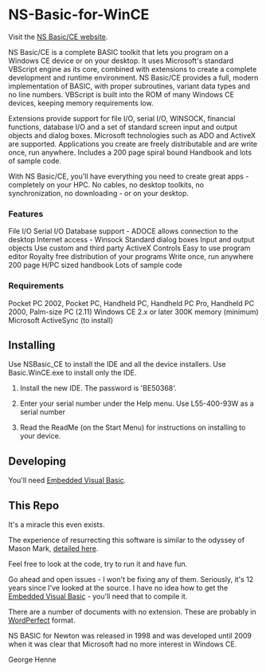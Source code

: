 # NS-Basic-for-WinCE

Visit the [NS Basic/CE website](https://www.nsbasic.com/ce/).

NS Basic/CE is a complete BASIC toolkit that lets you program on a Windows CE device or on your desktop. It uses Microsoft's standard VBScript engine as its core, combined with extensions to create a complete development and runtime environment. NS Basic/CE provides a full, modern implementation of BASIC, with proper subroutines, variant data types and no line numbers. VBScript is built into the ROM of many Windows CE devices, keeping memory requirements low.

Extensions provide support for file I/O, serial I/O, WINSOCK, financial functions, database I/O and a set of standard screen input and output objects and dialog boxes. Microsoft technologies such as ADO and ActiveX are supported. Applications you create are freely distributable and are write once, run anywhere. Includes a 200 page spiral bound Handbook and lots of sample code.

With NS Basic/CE, you'll have everything you need to create great apps - completely on your HPC. No cables, no desktop toolkits, no synchronization, no downloading - or on your desktop.

### Features ###

File I/O
Serial I/O
Database support - ADOCE allows connection to the desktop
Internet access - Winsock
Standard dialog boxes
Input and output objects
Use custom and third party ActiveX Controls
Easy to use program editor
Royalty free distribution of your programs
Write once, run anywhere
200 page H/PC sized handbook
Lots of sample code

### Requirements ###

Pocket PC 2002, Pocket PC, Handheld PC, Handheld PC Pro, Handheld PC 2000, Palm-size PC (2.11)
Windows CE 2.x or later
300K memory (minimum)
Microsoft ActiveSync (to install)

Installing
-----------
Use NSBasic_CE to install the IDE and all the device installers.
Use Basic.WinCE.exe to install only the IDE.

1. Install the new IDE. The password is 'BE50368'.

3. Enter your serial number under the Help menu. Use L55-400-93W as a serial number

4. Read the ReadMe (on the Start Menu) for instructions on installing to your device.

Developing
----------

You'll need [Embedded Visual Basic](https://en.wikipedia.org/wiki/Embedded_Visual_Basic). 

This Repo
---------

It's a miracle this even exists.

The experience of resurrecting this software is similar to the odyssey of Mason Mark, [detailed here](https://github.com/masonmark/Dash-Board-for-Newton-OS).

Feel free to look at the code, try to run it and have fun.

Go ahead and open issues - I won't be fixing any of them. 
Seriously, it's 12 years since I've looked at the source. 
I have no idea how to get the [Embedded Visual Basic](https://en.wikipedia.org/wiki/Embedded_Visual_Basic) - you'll need that to compile it.

There are a number of documents with no extension. These are probably in [WordPerfect](https://en.wikipedia.org/wiki/WordPerfect) format.

NS BASIC for Newton was released in 1998 and was developed until 2009 when it was clear that Microsoft had no more interest in Windows CE.

George Henne

